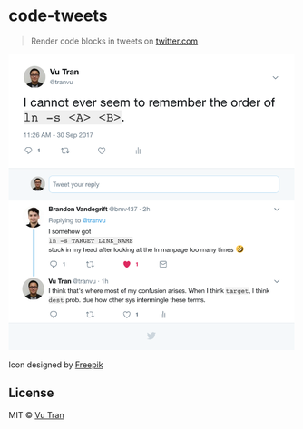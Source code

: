 # code-tweets

> Render code blocks in tweets on [twitter.com](https://twitter.com/tranvu)

![](screenshot.png?raw=true)

Icon designed by [Freepik](https://www.flaticon.com/free-icon/programming-code-signs_59118#term=code&page=2&position=4)

## License

MIT © [Vu Tran](https://github.com/vutran/)

